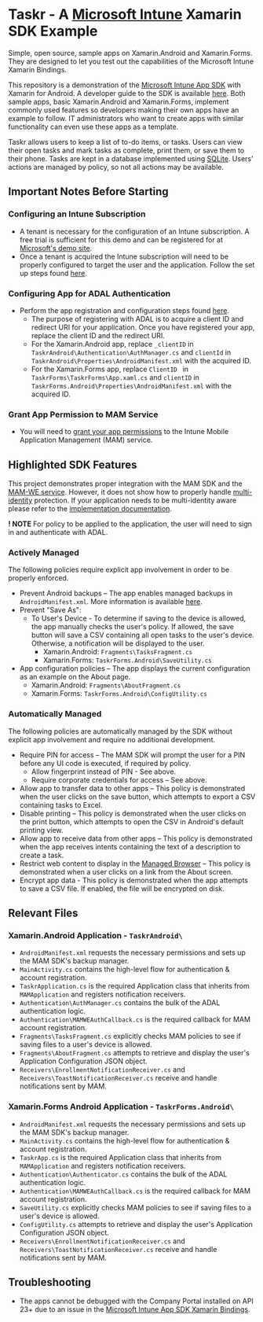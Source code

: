 # Taskr - A [Microsoft Intune](https://www.microsoft.com/en-us/cloud-platform/microsoft-intune) Xamarin SDK Example
Simple, open source, sample apps on Xamarin.Android and Xamarin.Forms. They are designed to let you test out the capabilities of the Microsoft Intune Xamarin Bindings. 

This repository is a demonstration of the [Microsoft Intune App SDK](https://docs.microsoft.com/en-us/intune/app-sdk) with Xamarin for Android. A developer guide to the SDK is available [here](https://docs.microsoft.com/en-us/intune/app-sdk-xamarin). Both sample apps, basic Xamarin.Android and Xamarin.Forms, implement commonly used features so developers making their own apps have an example to follow. IT administrators who want to create apps with similar functionality can even use these apps as a template.

Taskr allows users to keep a list of to-do items, or tasks. Users can view their open tasks and mark tasks as complete, print them, or save them to their phone. Tasks are kept in a database implemented using [SQLite](https://docs.microsoft.com/en-us/xamarin/android/data-cloud/data-access/using-sqlite-orm). Users' actions are managed by policy, so not all actions may be available.

## Important Notes Before Starting
### Configuring an Intune Subscription
- A tenant is necessary for the configuration of an Intune subscription. A free trial is sufficient for this demo and can be registered for at [Microsoft's demo site](https://demos.microsoft.com).
- Once a tenant is acquired the Intune subscription will need to be properly configured to target the user and the application. Follow the set up steps found [here](https://docs.microsoft.com/en-us/intune/setup-steps).
### Configuring App for ADAL Authentication
- Perform the app registration and configuration steps found [here](https://github.com/Azure-Samples/active-directory-android#register--configure-your-app). 
  - The purpose of registering with ADAL is to acquire a client ID and redirect URI for your application. Once you have registered your app, replace the client ID and the redirect URI.
  - For the Xamarin.Android app, replace `_clientID` in `TaskrAndroid\Authentication\AuthManager.cs` and `clientId` in `TaskrAndroid\Properties\AndroidManifest.xml` with the acquired ID.
  - For the Xamarin.Forms app, replace `ClientID ` in `TaskrForms\TaskrForms\App.xaml.cs` and `clientID` in `TaskrForms.Android\Properties\AndroidManifest.xml` with the acquired ID.
### Grant App Permission to MAM Service
- You will need to [grant your app permissions](https://docs.microsoft.com/en-us/intune/app-sdk-get-started#give-your-app-access-to-the-intune-app-protection-service-optional) to the Intune Mobile Application Management (MAM) service.

## Highlighted SDK Features
This project demonstrates proper integration with the MAM SDK and the [MAM-WE service](https://docs.microsoft.com/en-us/intune/app-sdk-android#app-protection-policy-without-device-enrollment). However, it does not show how to properly handle [multi-identity](https://docs.microsoft.com/en-us/intune/app-sdk-android#multi-identity-optional) protection. If your application needs to be multi-identity aware please refer to the [implementation documentation](https://docs.microsoft.com/en-us/intune/app-sdk-android#enabling-multi-identity).

__! NOTE__ For policy to be applied to the application, the user will need to sign in and authenticate with ADAL. 

### Actively Managed
The following policies require explicit app involvement in order to be properly enforced. 

- Prevent Android backups – The app enables managed backups in `AndroidManifest.xml`. More information is available [here](https://docs.microsoft.com/en-us/intune/app-sdk-android#protecting-backup-data).
- Prevent "Save As": 
  - To User's Device - To determine if saving to the device is allowed, the app manually checks the user's policy. If allowed, the save button will save a CSV containing all open tasks to the user's device. Otherwise, a notification will be displayed to the user.
    - Xamarin.Android: `Fragments\TasksFragment.cs`
    - Xamarin.Forms: `TaskrForms.Android\SaveUtility.cs`
- App configuration policies – The app displays the current configuration as an example on the About page.
    - Xamarin.Android: `Fragments\AboutFragment.cs`
    - Xamarin.Forms: `TaskrForms.Android\ConfigUtility.cs`

### Automatically Managed
The following policies are automatically managed by the SDK without explicit app involvement and require no additional development.

- Require PIN for access – The MAM SDK will prompt the user for a PIN before any UI code is executed, if required by policy.
  - Allow fingerprint instead of PIN - See above.
  - Require corporate credentials for access – See above.
- Allow app to transfer data to other apps – This policy is demonstrated when the user clicks on the save button, which attempts to export a CSV containing tasks to Excel.
- Disable printing – This policy is demonstrated when the user clicks on the print button, which attempts to open the CSV in Android's default printing view.
- Allow app to receive data from other apps – This policy is demonstrated when the app receives intents containing the text of a description to create a task.
- Restrict web content to display in the [Managed Browser](https://docs.microsoft.com/en-us/intune/app-configuration-managed-browser) – This policy is demonstrated when a user clicks on a link from the About screen.
- Encrypt app data - This policy is demonstrated when the app attempts to save a CSV file. If enabled, the file will be encrypted on disk.

## Relevant Files
### Xamarin.Android Application - `TaskrAndroid\`
- `AndroidManifest.xml` requests the necessary permissions and sets up the MAM SDK's backup manager.
- `MainActivity.cs` contains the high-level flow for authentication & account registration.
- `TaskrApplication.cs` is the required Application class that inherits from `MAMApplication` and registers notification receivers.
- `Authentication\AuthManager.cs` contains the bulk of the ADAL authentication logic.
- `Authentication\MAMWEAuthCallback.cs` is the required callback for MAM account registration.
- `Fragments\TasksFragment.cs` explicitly checks MAM policies to see if saving files to a user's device is allowed.
- `Fragments\AboutFragment.cs` attempts to retrieve and display the user's Application Configuration JSON object.
- `Receivers\EnrollmentNotificationReceiver.cs` and `Receivers\ToastNotificationReceiver.cs` receive and handle notifications sent by MAM.

### Xamarin.Forms Android Application - `TaskrForms.Android\`
- `AndroidManifest.xml` requests the necessary permissions and sets up the MAM SDK's backup manager.
- `MainActivity.cs` contains the high-level flow for authentication & account registration.
- `TaskrApp.cs` is the required Application class that inherits from `MAMApplication` and registers notification receivers.
- `Authentication\Authenticator.cs` contains the bulk of the ADAL authentication logic.
- `Authentication\MAMWEAuthCallback.cs` is the required callback for MAM account registration.
- `SaveUtility.cs` explicitly checks MAM policies to see if saving files to a user's device is allowed.
- `ConfigUtility.cs` attempts to retrieve and display the user's Application Configuration JSON object.
- `Receivers\EnrollmentNotificationReceiver.cs` and `Receivers\ToastNotificationReceiver.cs` receive and handle notifications sent by MAM.

## Troubleshooting
- The apps cannot be debugged with the Company Portal installed on API 23+ due to an issue in the [Microsoft Intune App SDK Xamarin Bindings](https://github.com/msintuneappsdk/intune-app-sdk-xamarin).
